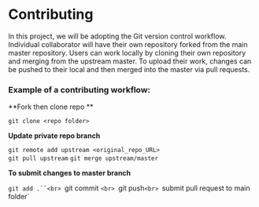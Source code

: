 # Contributing
In this project, we will be adopting the Git version control workflow. Individual collaborator will have their own repository forked from the main master repository. Users can work locally by cloning their own repository and merging from the upstream master. To upload their work, changes can be pushed to their local and then merged into the master via pull requests.

### Example of a contributing workflow:

**Fork then clone repo **

```git clone <repo folder>```

**Update private repo branch**

`git remote add upstream <original_repo_URL>`<br>
`git pull upstream`
`git merge upstream/master`

**To submit changes to master branch**

`git add .``<br>
`git commit <meaningful message>`<br>
`git push`<br>
`submit pull request to main folder`
